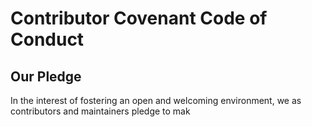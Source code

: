 # Contributor Covenant Code of Conduct

## Our Pledge

In the interest of fostering an open and welcoming environment, we as contributors and maintainers pledge to mak